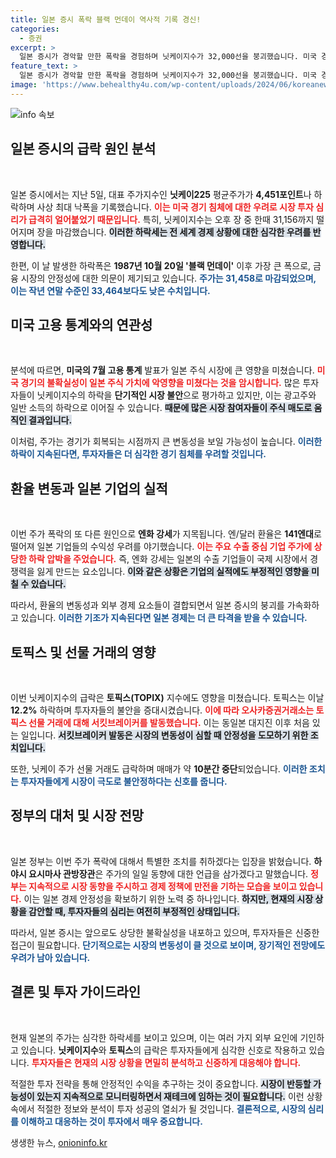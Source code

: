 ```yaml
---
title: 일본 증시 폭락 블랙 먼데이 역사적 기록 경신!
categories:
  - 증권
excerpt: >
  일본 증시가 경악할 만한 폭락을 경험하며 닛케이지수가 32,000선을 붕괴했습니다. 미국 경기 침체 우려 속에 기관과 개인 투자자들이 대규모 매도로 나서며 시장 혼란이 가중되고 있습니다. 추가 하락 가능성에 대한 우려가 커지는 가운데, 엔화 가치도 급등세로 나타나며 경계감이 높아지고 있습니다.
feature_text: >
  일본 증시가 경악할 만한 폭락을 경험하며 닛케이지수가 32,000선을 붕괴했습니다. 미국 경기 침체 우려 속에 기관과 개인 투자자들이 대규모 매도로 나서며 시장 혼란이 가중되고 있습니다. 추가 하락 가능성에 대한 우려가 커지는 가운데, 엔화 가치도 급등세로 나타나며 경계감이 높아지고 있습니다.
image: 'https://www.behealthy4u.com/wp-content/uploads/2024/06/koreanews.jpg'
---
```


<p><img src="https://www.behealthy4u.com/wp-content/uploads/2024/06/koreanews.jpg" alt="info 속보" /></p>

<h2 data-ke-size="size26">일본 증시의 급락 원인 분석</h2>

<p data-ke-size="size16">&nbsp;</p>

<p>일본 증시에서는 지난 5일, 대표 주가지수인 <b>닛케이225</b> 평균주가가 <strong>4,451포인트</strong>나 하락하며 사상 최대 낙폭을 기록했습니다. <b><span style="color: #ee2323;">이는 미국 경기 침체에 대한 우려로 시장 투자 심리가 급격히 얼어붙었기 때문입니다.</span></b> 특히, 닛케이지수는 오후 장 중 한때 31,156까지 떨어지며 장을 마감했습니다. <b><span style="background-color: #21538527;">이러한 하락세는 전 세계 경제 상황에 대한 심각한 우려를 반영합니다.</span></b></p>

<p>한편, 이 날 발생한 하락폭은 <b>1987년 10월 20일 '블랙 먼데이'</b> 이후 가장 큰 폭으로, 금융 시장의 안정성에 대한 의문이 제기되고 있습니다. <b><span style="color: #1a5490;">주가는 31,458로 마감되었으며, 이는 작년 연말 수준인 33,464보다도 낮은 수치입니다.</span></b> </p>

<h2 data-ke-size="size26">미국 고용 통계와의 연관성</h2>

<p data-ke-size="size16">&nbsp;</p>

<p>분석에 따르면, <b>미국의 7월 고용 통계</b> 발표가 일본 주식 시장에 큰 영향을 미쳤습니다. <b><span style="color: #ee2323;">미국 경기의 불확실성이 일본 주식 가치에 악영향을 미쳤다는 것을 암시합니다.</span></b> 많은 투자자들이 닛케이지수의 하락을 <strong>단기적인 시장 불안</strong>으로 평가하고 있지만, 이는 광고주와 일반 소득의 하락으로 이어질 수 있습니다. <b><span style="background-color: #21538527;">때문에 많은 시장 참여자들이 주식 매도로 움직인 결과입니다.</span></b></p>

<p>이처럼, 주가는 경기가 회복되는 시점까지 큰 변동성을 보일 가능성이 높습니다. <b><span style="color: #1a5490;">이러한 하락이 지속된다면, 투자자들은 더 심각한 경기 침체를 우려할 것입니다.</span></b></p>

<h2 data-ke-size="size26">환율 변동과 일본 기업의 실적</h2>

<p data-ke-size="size16">&nbsp;</p>

<p>이번 주가 폭락의 또 다른 원인으로 <b>엔화 강세</b>가 지목됩니다. 엔/달러 환율은 <strong>141엔대</strong>로 떨어져 일본 기업들의 수익성 우려를 야기했습니다. <b><span style="color: #ee2323;">이는 주요 수출 중심 기업 주가에 상당한 하락 압박을 주었습니다.</span></b> 즉, 엔화 강세는 일본의 수출 기업들이 국제 시장에서 경쟁력을 잃게 만드는 요소입니다. <b><span style="background-color: #21538527;">이와 같은 상황은 기업의 실적에도 부정적인 영향을 미칠 수 있습니다.</span></b></p>

<p>따라서, 환율의 변동성과 외부 경제 요소들이 결합되면서 일본 증시의 붕괴를 가속화하고 있습니다. <b><span style="color: #1a5490;">이러한 기조가 지속된다면 일본 경제는 더 큰 타격을 받을 수 있습니다.</span></b></p>

<h2 data-ke-size="size26">토픽스 및 선물 거래의 영향</h2>

<p data-ke-size="size16">&nbsp;</p>

<p>이번 닛케이지수의 급락은 <b>토픽스(TOPIX)</b> 지수에도 영향을 미쳤습니다. 토픽스는 이날 <strong>12.2%</strong> 하락하며 투자자들의 불안을 증대시켰습니다. <b><span style="color: #ee2323;">이에 따라 오사카증권거래소는 토픽스 선물 거래에 대해 서킷브레이커를 발동했습니다.</span></b> 이는 동일본 대지진 이후 처음 있는 일입니다. <b><span style="background-color: #21538527;">서킷브레이커 발동은 시장의 변동성이 심할 때 안정성을 도모하기 위한 조치입니다.</span></b></p>

<p>또한, 닛케이 주가 선물 거래도 급락하며 매매가 약 <strong>10분간 중단</strong>되었습니다. <b><span style="color: #1a5490;">이러한 조치는 투자자들에게 시장이 극도로 불안정하다는 신호를 줍니다.</span></b></p>

<h2 data-ke-size="size26">정부의 대처 및 시장 전망</h2>

<p data-ke-size="size16">&nbsp;</p>

<p>일본 정부는 이번 주가 폭락에 대해서 특별한 조치를 취하겠다는 입장을 밝혔습니다. <b>하야시 요시마사 관방장관</b>은 주가의 일일 동향에 대한 언급을 삼가겠다고 말했습니다. <b><span style="color: #ee2323;">정부는 지속적으로 시장 동향을 주시하고 경제 정책에 만전을 기하는 모습을 보이고 있습니다.</span></b> 이는 일본 경제 안정성을 확보하기 위한 노력 중 하나입니다. <b><span style="background-color: #21538527;">하지만, 현재의 시장 상황을 감안할 때, 투자자들의 심리는 여전히 부정적인 상태입니다.</span></b></p>

<p>따라서, 일본 증시는 앞으로도 상당한 불확실성을 내포하고 있으며, 투자자들은 신중한 접근이 필요합니다. <b><span style="color: #1a5490;">단기적으로는 시장의 변동성이 클 것으로 보이며, 장기적인 전망에도 우려가 남아 있습니다.</span></b></p>

<h2 data-ke-size="size26">결론 및 투자 가이드라인</h2>

<p data-ke-size="size16">&nbsp;</p>

<p>현재 일본의 주가는 심각한 하락세를 보이고 있으며, 이는 여러 가지 외부 요인에 기인하고 있습니다. <b>닛케이지수</b>와 <strong>토픽스</strong>의 급락은 투자자들에게 심각한 신호로 작용하고 있습니다. <b><span style="color: #ee2323;">투자자들은 현재의 시장 상황을 면밀히 분석하고 신중하게 대응해야 합니다.</span></b> </p>

<p>적절한 투자 전략을 통해 안정적인 수익을 추구하는 것이 중요합니다. <b><span style="background-color: #21538527;">시장이 반등할 가능성이 있는지 지속적으로 모니터링하면서 재테크에 임하는 것이 필요합니다.</span></b> 이런 상황 속에서 적절한 정보와 분석이 투자 성공의 열쇠가 될 것입니다. <b><span style="color: #1a5490;">결론적으로, 시장의 심리를 이해하고 대응하는 것이 투자에서 매우 중요합니다.</span></b></p>
생생한 뉴스, <a href="https://onioninfo.kr" rel="dofollow">onioninfo.kr</a>


